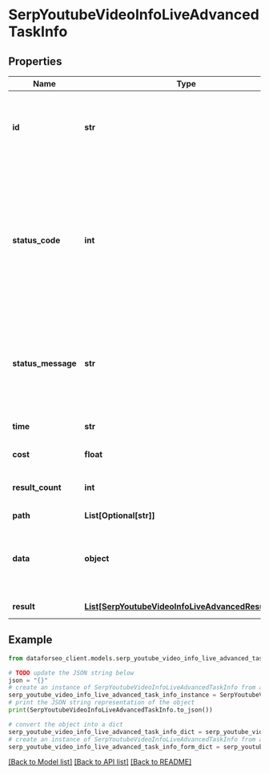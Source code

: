 # SerpYoutubeVideoInfoLiveAdvancedTaskInfo


## Properties

Name | Type | Description | Notes
------------ | ------------- | ------------- | -------------
**id** | **str** | task identifier unique task identifier in our system in the UUID format | [optional] 
**status_code** | **int** | status code of the task generated by DataForSEO, can be within the following range: 10000-60000 you can find the full list of the response codes here | [optional] 
**status_message** | **str** | informational message of the task you can find the full list of general informational messages here | [optional] 
**time** | **str** | execution time, seconds | [optional] 
**cost** | **float** | total tasks cost, USD | [optional] 
**result_count** | **int** | number of elements in the result array | [optional] 
**path** | **List[Optional[str]]** | URL path | [optional] 
**data** | **object** | contains the same parameters that you specified in the POST request | [optional] 
**result** | [**List[SerpYoutubeVideoInfoLiveAdvancedResultInfo]**](SerpYoutubeVideoInfoLiveAdvancedResultInfo.md) | array of results | [optional] 

## Example

```python
from dataforseo_client.models.serp_youtube_video_info_live_advanced_task_info import SerpYoutubeVideoInfoLiveAdvancedTaskInfo

# TODO update the JSON string below
json = "{}"
# create an instance of SerpYoutubeVideoInfoLiveAdvancedTaskInfo from a JSON string
serp_youtube_video_info_live_advanced_task_info_instance = SerpYoutubeVideoInfoLiveAdvancedTaskInfo.from_json(json)
# print the JSON string representation of the object
print(SerpYoutubeVideoInfoLiveAdvancedTaskInfo.to_json())

# convert the object into a dict
serp_youtube_video_info_live_advanced_task_info_dict = serp_youtube_video_info_live_advanced_task_info_instance.to_dict()
# create an instance of SerpYoutubeVideoInfoLiveAdvancedTaskInfo from a dict
serp_youtube_video_info_live_advanced_task_info_form_dict = serp_youtube_video_info_live_advanced_task_info.from_dict(serp_youtube_video_info_live_advanced_task_info_dict)
```
[[Back to Model list]](../README.md#documentation-for-models) [[Back to API list]](../README.md#documentation-for-api-endpoints) [[Back to README]](../README.md)


